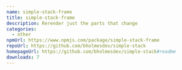 ```yaml
---
name: simple-stack-frame
title: simple-stack-frame
description: Rerender just the parts that change
categories:
  - other
npmUrl: https://www.npmjs.com/package/simple-stack-frame
repoUrl: https://github.com/bholmesdev/simple-stack
homepageUrl: https://github.com/bholmesdev/simple-stack#readme
downloads: 7
---
```

